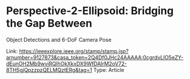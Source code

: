 # Perspective-2-Ellipsoid: Bridging the Gap Between
Object Detections and 6-DoF Camera Pose

Link: https://ieeexplore.ieee.org/stamp/stamp.jsp?arnumber=9127873&casa_token=2Q4Df0JHc24AAAAA:0cgrdvLIO5eZY-dEunOH2Mb9wviRQlhOkXkxDX9WfDAIrM2oV72-8TH5gjQpzzpzQELMQztERg&tag=1
Type: Article
